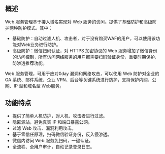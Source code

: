 ## 概述
 Web 服务管理基于接入域名实现对 Web 服务的访问，提供了基础防护和高级防护两种防护模式。其中：
- 基础防护：自动过滤人机、攻击者，对于没有购买WAF的用户，可以使用该功能对Web业务进行防护。
- 高级防护：微信扫码认证，对 HTTPS 加密协议的 Web 服务增加了微信身份的访问控制，所有访问网络服务的用户都需要扫码验证身份，重要时期保护、防渗透推荐功能。

Web 服务管理，可用于应对0day 漏洞和网络攻击，可以使用 Web 防护对企业的 OA 系统、邮件系统、企业 VPN、后台等关键系统进行防护，支持保护内网、公网、IP 型和域名型 Web服务。

## 功能特点
- 提供了简单人机防护，对人机、攻击者进行过滤。
- 隐匿源站，避免真实 IP 和端口暴露公网。
- 过滤 Web 攻击、漏洞利用攻击。
- 基于零信任原理，扫码微信验证身份，反入侵渗透。
- 微信内访问 Web 服务免扫码，一键认证。
- 全流程、全用户审计，自动记录登录日志。
